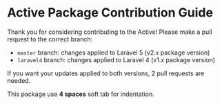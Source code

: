# Active Package Contribution Guide

Thank you for considering contributing to the Active! Please make a pull request to the correct branch:

* `master` branch: changes applied to Laravel 5 (v2.x package version)
* `laravel4` branch: changes applied to Laravel 4 (v1.x package version)

If you want your updates applied to both versions, 2 pull requests are needed.

This package use **4 spaces** soft tab for indentation.
